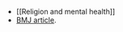 - [[Religion and mental health]]
- [BMJ article](https://www.bmj.com/content/382/bmj-2023-076817?ijkey=cc0d92e6a8939e51bb50a8ea6f477b92664aabce&keytype2=tf_ipsecsha).
